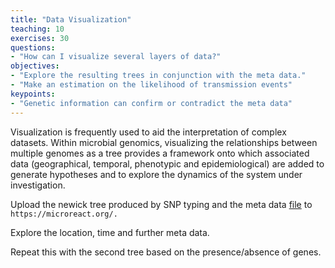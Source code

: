 ```yaml
---
title: "Data Visualization"
teaching: 10
exercises: 30
questions:
- "How can I visualize several layers of data?"
objectives:
- "Explore the resulting trees in conjunction with the meta data."
- "Make an estimation on the likelihood of transmission events"
keypoints:
- "Genetic information can confirm or contradict the meta data"
---
```



Visualization is frequently used to aid the interpretation of complex datasets. Within microbial genomics, visualizing the relationships between multiple genomes as a tree provides a framework onto which associated data (geographical, temporal, phenotypic and epidemiological) are added to generate hypotheses and to explore the dynamics of the system under investigation.

Upload the newick tree produced by SNP typing and the meta data [file](files/meta.csv) to `https://microreact.org/.`

Explore the location, time and further meta data.

Repeat this with the second tree based on the presence/absence of genes.
